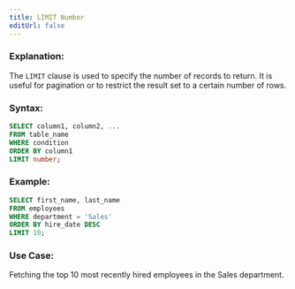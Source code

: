 ```yaml
---
title: LIMIT Number
editUrl: false
---
```


### **Explanation:**

The `LIMIT` clause is used to specify the number of records to return. It is useful for pagination or to restrict the result set to a certain number of rows.

### **Syntax:**

```sql
SELECT column1, column2, ...
FROM table_name
WHERE condition
ORDER BY column1
LIMIT number;
```

### **Example:**

```sql
SELECT first_name, last_name
FROM employees
WHERE department = 'Sales'
ORDER BY hire_date DESC
LIMIT 10;
```

### **Use Case:**

Fetching the top 10 most recently hired employees in the Sales department.
